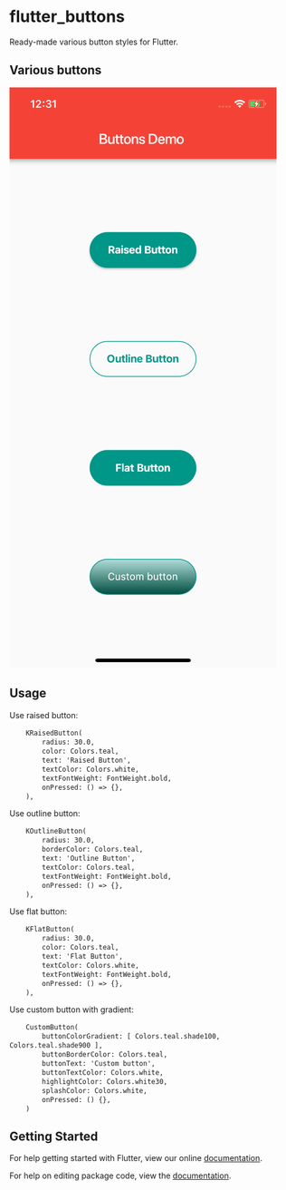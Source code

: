 # flutter_buttons

Ready-made various button styles for Flutter.

## Various buttons
![Finished App](https://github.com/utkarshdbodake/flutter_buttons/blob/master/buttonDemo.png)

## Usage
Use raised button:
```
    KRaisedButton(
        radius: 30.0,
        color: Colors.teal,
        text: 'Raised Button',
        textColor: Colors.white,
        textFontWeight: FontWeight.bold,
        onPressed: () => {},
    ),
```

Use outline button:
```
    KOutlineButton(
        radius: 30.0,
        borderColor: Colors.teal,
        text: 'Outline Button',
        textColor: Colors.teal,
        textFontWeight: FontWeight.bold,
        onPressed: () => {},
    ),
```

Use flat button:
```
    KFlatButton(
        radius: 30.0,
        color: Colors.teal,
        text: 'Flat Button',
        textColor: Colors.white,
        textFontWeight: FontWeight.bold,
        onPressed: () => {},
    ),
```

Use custom button with gradient:
```
    CustomButton(
        buttonColorGradient: [ Colors.teal.shade100, Colors.teal.shade900 ],
        buttonBorderColor: Colors.teal,
        buttonText: 'Custom button',
        buttonTextColor: Colors.white,
        highlightColor: Colors.white30,
        splashColor: Colors.white,
        onPressed: () {},
    )
```

## Getting Started

For help getting started with Flutter, view our online [documentation](https://flutter.io/).

For help on editing package code, view the [documentation](https://flutter.io/developing-packages/).
